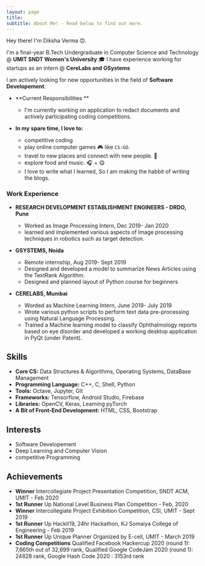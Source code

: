 ```yaml
---
layout: page
title: 
subtitle: About Me! - Read below to find out more.
---
```


Hey there! I'm Diksha Verma 😊. 

I'm a final-year B.Tech Undergraduate in Computer Science and Technology @ **UMIT SNDT Women's University** 🎓 
I have experience working for startups as an intern @ **CereLabs and GSystems** 

I am actively looking for new opportunities in the field of **Software Developement**.


- **Current Responsibilities **
    - I'm currently working on application to redact documents and actively participating coding competitions. 

- **In my spare time, I love to:**
    - competitive coding 
    - play online computer games 🎮 like `CS:GO`.
    - travel to new places and connect with new people. 🧳
    - explore food and music. 🎧 + 😋
    - I love to write what I learned, So I am making the habbit of writing the blogs.


### Work Experience   
- **RESEARCH DEVELOPMENT ESTABLISHMENT ENGINEERS - DRDO, Pune**
    - Worked as Image Processing Intern, Dec 2019- Jan 2020
    - learned and implemented various aspects of Image processing techniques in robotics such as target detection.
    
- **GSYSTEMS, Noida**
    - Remote internship, Aug 2019- Sept 2019
    - Designed and developed a model to summarize News Articles using the TextRank Algorithm.
    - Designed and planned layout of Python course for beginners
    
- **CERELABS, Mumbai**
    - Worded as Machine Learning Intern, June 2019- July 2019
    - Wrote various python scripts to perform text data pre-processing using Natural Language Processing.
    - Trained a Machine learning model to classify Ophthalmology reports based on eye disorder and developed a working desktop application in PyQt (under Patent).


## Skills
* **Core CS:** Data Structures & Algorithms, Operating Systems, DataBase Management
* **Programming Language:** C++, C, Shell, Python
* **Tools:** Octave, Jupyter, Git
* **Frameworks:** Tensorflow, Android Studio, Firebase
* **Libraries:** OpenCV, Keras, Learning pyTorch
* **A Bit of Front-End Development:** HTML, CSS, Bootstrap

## Interests
- Software Developement 	
- Deep Learning and Computer Vision
- competitive Programming 

## Achievements
- **Winner** Intercollegiate Project Presentation Competition, SNDT ACM, UMIT - Feb 2020
- **1st Runner** Up National Level Business Plan Competition - Feb, 2020
- **Winner** Intercollegiate Project Exhibition Competition, CSI, UMIT - Sept 2019
- **1st Runner** Up Hackit19, 24hr Hackathon, KJ Somaiya College of Engineering - Feb 2019
- **1st Runner** Up Unique Planner Organized by E-cell, UMIT - March 2019
- **Coding Competitions** Qualified Facebook Hackercup 2020 (round 1): 7,665th out of 32,699 rank,
  Qualified Google CodeJam 2020 (round 1): 24828 rank, Google Hash Code 2020 : 3153rd rank
